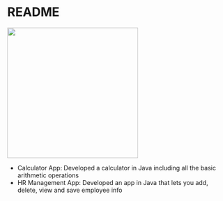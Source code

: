 # README

<img src="https://octodex.github.com/images/stormtroopocat.png" width="300">

- Calculator App: Developed a calculator in Java including all the basic arithmetic operations
- HR Management App: Developed an app in Java that lets you add, delete, view and save employee info
